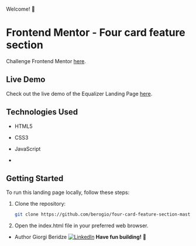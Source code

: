 Welcome! 👋
# Frontend Mentor - Four card feature section
Challenge Frontend Mentor [here](https://www.frontendmentor.io/challenges/four-card-feature-section-weK1eFYK). 

## Live Demo

Check out the live demo of the Equalizer Landing Page [here](https://berogio.github.io/four-card-feature-section-master/).


## Technologies Used

- HTML5
- CSS3
- JavaScript

- 
## Getting Started

To run this landing page locally, follow these steps:

1. Clone the repository:

   ```bash
   git clone https://github.com/berogio/four-card-feature-section-master.git
2. Open the index.html file in your preferred web browser.

- Author Giorgi Beridze [![LinkedIn](https://img.shields.io/badge/-LinkedIn-0077B5?logo=linkedin&logoColor=white&style=flat)](https://www.linkedin.com/in/giorgi-beridze-427902238/)
**Have fun building!** 🚀
